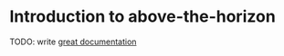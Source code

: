 # Introduction to above-the-horizon

TODO: write [great documentation](http://jacobian.org/writing/what-to-write/)
